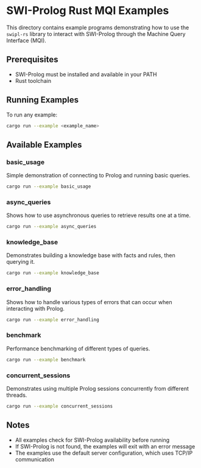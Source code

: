 # SWI-Prolog Rust MQI Examples

This directory contains example programs demonstrating how to use the `swipl-rs` library to interact with SWI-Prolog through the Machine Query Interface (MQI).

## Prerequisites

- SWI-Prolog must be installed and available in your PATH
- Rust toolchain

## Running Examples

To run any example:

```bash
cargo run --example <example_name>
```

## Available Examples

### basic_usage
Simple demonstration of connecting to Prolog and running basic queries.
```bash
cargo run --example basic_usage
```

### async_queries
Shows how to use asynchronous queries to retrieve results one at a time.
```bash
cargo run --example async_queries
```

### knowledge_base
Demonstrates building a knowledge base with facts and rules, then querying it.
```bash
cargo run --example knowledge_base
```

### error_handling
Shows how to handle various types of errors that can occur when interacting with Prolog.
```bash
cargo run --example error_handling
```

### benchmark
Performance benchmarking of different types of queries.
```bash
cargo run --example benchmark
```

### concurrent_sessions
Demonstrates using multiple Prolog sessions concurrently from different threads.
```bash
cargo run --example concurrent_sessions
```

## Notes

- All examples check for SWI-Prolog availability before running
- If SWI-Prolog is not found, the examples will exit with an error message
- The examples use the default server configuration, which uses TCP/IP communication